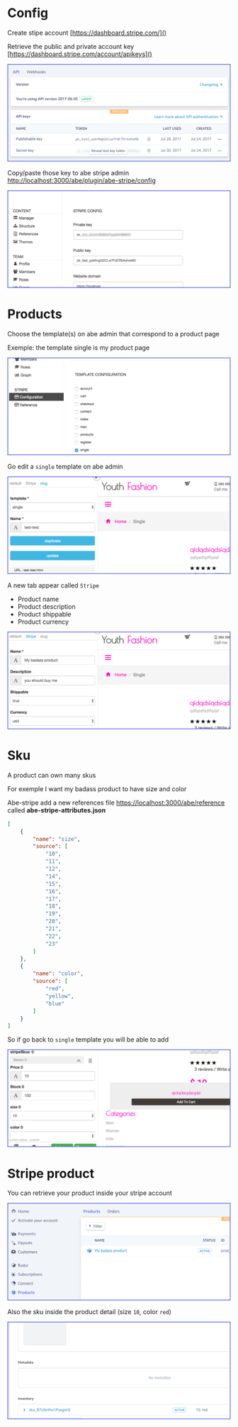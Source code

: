 # Config

Create stipe account [https://dashboard.stripe.com/]()

Retrieve the public and private account key [https://dashboard.stripe.com/account/apikeys]()

![](screenshots/config-stripe-keys.png)

Copy/paste those key to abe stripe admin [http://localhost:3000/abe/plugin/abe-stripe/config]()

![](screenshots/config-abe-keys.png)

# Products

Choose the template(s) on abe admin that correspond to a product page

Exemple: the template single is my product page

![](screenshots/config-abe-products.png)

Go edit a `single` template on abe admin

![](screenshots/template-abe-single.png)

A new tab appear called `Stripe`

- Product name
- Product description
- Product shippable
- Product currency

![](screenshots/product-stripe-tab.png)

# Sku

A product can own many skus

For exemple I want my badass product to have size and color

Abe-stripe add a new references file [https://localhost:3000/abe/reference]() called **abe-stripe-attributes.json**

```json
[
	{
		"name": "size",
		"source": [
			"10",
			"11",
			"12",
			"14",
			"15",
			"16",
			"17",
			"18",
			"19",
			"20",
			"21",
			"22",
			"23"
		]
	},
	{
		"name": "color",
		"source": [
			"red",
			"yellow",
			"blue"
		]
	}
]
```

So if go back to `single` template you will be able to add

![](screenshots/template-abe-skus.png)

# Stripe product

You can retrieve your product inside your stripe account 

![](screenshots/template-stripe-product.png)

Also the sku inside the product detail (size `10`, color `red`)

![](screenshots/template-stripe-sku.png)
